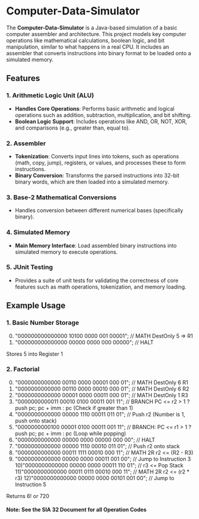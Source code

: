 # Computer-Data-Simulator

The **Computer-Data-Simulator** is a Java-based simulation of a basic computer assembler and architecture. This project models key computer operations like mathematical calculations, boolean logic, and bit manipulation, similar to what happens in a real CPU. It includes an assembler that converts instructions into binary format to be loaded onto a simulated memory.

## Features

### 1. Arithmetic Logic Unit (ALU)
- **Handles Core Operations**: Performs basic arithmetic and logical operations such as addition, subtraction, multiplication, and bit shifting.
- **Boolean Logic Support**: Includes operations like AND, OR, NOT, XOR, and comparisons (e.g., greater than, equal to).

### 2. Assembler
- **Tokenization**: Converts input lines into tokens, such as operations (math, copy, jump), registers, or values, and processes these to form instructions.
- **Binary Conversion**: Transforms the parsed instructions into 32-bit binary words, which are then loaded into a simulated memory.

### 3. Base-2 Mathematical Conversions
- Handles conversion between different numerical bases (specifically binary).

### 4. Simulated Memory
- **Main Memory Interface**: Load assembled binary instructions into simulated memory to execute operations.

### 5. JUnit Testing
- Provides a suite of unit tests for validating the correctness of core features such as math operations, tokenization, and memory loading.

## Example Usage

### 1. Basic Number Storage

0) "000000000000000 10100 0000 001 00001"; // MATH DestOnly 5 => R1
1) "000000000000000 00000 0000 000 00000"; // HALT

Stores 5 into Register 1

### 2. Factorial

0) "0000000000000 00110 0000 00001 000 01"; // MATH DestOnly 6 R1
1) "0000000000000 00110 0000 00010 000 01"; // MATH DestOnly 6 R2 
2) "0000000000000 00001 0000 00011 000 01"; // MATH DestOnly 1 R3
3) "0000000000011 00010 0100 00011 001 11"; // BRANCH PC <= r2 > 1 ? push pc; pc + imm : pc (Check if greater than 1)
4) "0000000000000 00000 1110 00011 011 01"; // Push r2 (Number is 1, push onto stack)
5) "0000000000100 00001 0100 00011 001 11"; // BRANCH: PC <= r1 > 1 ? push pc; pc + imm : pc (Loop while popping)
6) "0000000000000 00000 0000 00000 000 00"; // HALT 
7) "0000000000000 00000 1110 00010 011 01"; // Push r2 onto stack
8) "0000000000000 00011 1111 00010 000 11"; // MATH 2R r2 <= (R2 - R3)
9) "0000000000000 00000 0000 00011 001 00"; // Jump to Instruction 3
10)"0000000000000 00000 0000 00011 110 01"; // r3 <= Pop Stack
11)"0000000000000 00011 0111 00010 000 11"; // MATH 2R r2 <= (r2 * r3)
12)"0000000000000 00000 0000 00101 001 00"; // Jump to Instruction 5
		      
Returns 6! or 720

#### Note: See the SIA 32 Document for all Operation Codes
